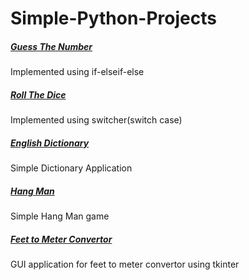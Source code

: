 # Simple-Python-Projects
##### [Guess The Number](https://github.com/karxth/Simple-Python-Projects/blob/master/Guess_The_Number.py)
Implemented using if-elseif-else
##### [Roll The Dice](https://github.com/karxth/Simple-Python-Projects/blob/master/Roll_the_dice) 
Implemented using switcher(switch case)
##### [English Dictionary](https://github.com/karxth/Simple-Python-Projects/tree/master/EnglishDictionary)
Simple Dictionary Application
##### [Hang Man](https://github.com/karxth/Simple-Python-Projects/tree/master/HangMan)
Simple Hang Man game 
##### [Feet to Meter Convertor](https://github.com/karxth/Simple-Python-Projects/tree/master/FeetToMeters)
GUI application for feet to meter convertor using tkinter

